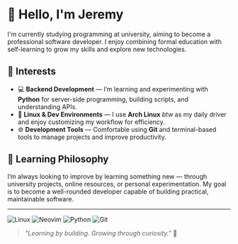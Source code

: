 # 👋 Hello, I'm Jeremy

I'm currently studying programming at university, aiming to become a professional software developer. I enjoy combining formal education with self-learning to grow my skills and explore new technologies.

## 🧠 Interests

- 💻 **Backend Development** — I’m learning and experimenting with **Python** for server-side programming, building scripts, and understanding APIs.  
- 🐧 **Linux & Dev Environments** — I use **Arch Linux** _btw_ as my daily driver and enjoy customizing my workflow for efficiency.  
- ⚙️ **Development Tools** — Comfortable using **Git** and terminal-based tools to manage projects and improve productivity.

## 🚀 Learning Philosophy

I’m always looking to improve by learning something new — through university projects, online resources, or personal experimentation. My goal is to become a well-rounded developer capable of building practical, maintainable software.

---

![Linux](https://img.shields.io/badge/Linux-General-blue?logo=linux)
![Neovim](https://img.shields.io/badge/Editor-Neovim-57A143?logo=neovim&logoColor=white)
![Python](https://img.shields.io/badge/Language-Python-3776AB?logo=python&logoColor=white)
![Git](https://img.shields.io/badge/Version_Control-Git-orange?logo=git)

> _"Learning by building. Growing through curiosity."_ 🔧





